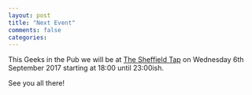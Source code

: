 ```yaml
---
layout: post
title: "Next Event"
comments: false
categories:
---
```

This Geeks in the Pub we will be at [The Sheffield Tap](http://www.sheffieldtap.com/) on Wednesday 6th September 2017 starting at 18:00 until 23:00ish.

See you all there!
